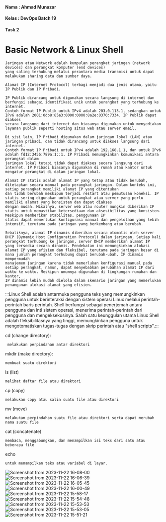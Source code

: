 #### Nama : Ahmad Munazar
#### Kelas : DevOps Batch 19
#### Task 2

# Basic Network & Linux Shell

```
Jaringan atau Network adalah kumpulan perangkat jaringan (network devices) dan perangkat komputer (end devices) 
yang saling terhubung melalui perantara media transmisi untuk dapat melakukan sharing data dan sumber daya.

Alamat IP (Internet Protocol) terbagi menjadi dua jenis utama, yaitu IP Publik dan IP Pribadi.

IP Publik dirancang untuk digunakan secara langsung di internet dan berfungsi sebagai identifikasi unik untuk perangkat yang terhubung ke internet.
Contoh format IP Publik untuk IPv4 adalah 203.0.113.1, sedangkan untuk IPv6 adalah 2001:0db8:85a3:0000:0000:8a2e:0370:7334. IP Publik dapat diakses 
secara langsung dari internet dan biasanya digunakan untuk menyediakan layanan publik seperti hosting situs web atau server email. 

Di sisi lain, IP Pribadi digunakan dalam jaringan lokal (LAN) atau jaringan pribadi, dan tidak dirancang untuk diakses langsung dari internet.
Contoh format IP Pribadi untuk IPv4 adalah 192.168.1.1, dan untuk IPv6 adalah fd12:3456:789a:1::1. IP Pribadi memungkinkan komunikasi antara perangkat dalam 
jaringan lokal tetapi tidak dapat diakses secara langsung dari internet. IP Pribadi biasanya digunakan di rumah atau kantor untuk mengatur perangkat di dalam jaringan lokal.
```
```
Alamat IP statis adalah alamat IP yang tetap atau tidak berubah, ditetapkan secara manual pada perangkat jaringan. Dalam konteks ini, setiap perangkat memiliki alamat IP yang ditentukan 
dan tidak berubah meskipun terjadi restart atau pemutusan koneksi. IP statis sering digunakan untuk perangkat atau server yang perlu memiliki alamat yang konsisten dan dapat diakses
dengan mudah. Misalnya, server web atau router mungkin diberikan IP statis untuk memastikan ketersediaan dan aksesibilitas yang konsisten. Meskipun memberikan stabilitas, penggunaan IP
statis dapat memerlukan konfigurasi manual dan pengelolaan yang lebih intensif, terutama pada jaringan yang berkembang atau berubah.

Sebaliknya, alamat IP dinamis diberikan secara otomatis oleh server DHCP (Dynamic Host Configuration Protocol) dalam jaringan. Setiap kali perangkat terhubung ke jaringan, server DHCP memberikan alamat IP 
yang tersedia secara dinamis. Pendekatan ini memungkinkan alokasi alamat IP yang efisien dan fleksibel, terutama pada jaringan besar di mana jumlah perangkat terhubung dapat berubah-ubah. IP dinamis mempermudah 
manajemen jaringan karena tidak memerlukan konfigurasi manual pada setiap perangkat, namun, dapat menyebabkan perubahan alamat IP dari waktu ke waktu. Meskipun umumnya digunakan di lingkungan rumahan dan kantor, 
IP dinamis lebih mudah dielola dalam skenario jaringan yang memerlukan penanganan alokasi alamat yang efisien.

```
:::Linux Shell adalah antarmuka pengguna teks yang memungkinkan pengguna untuk berinteraksi dengan sistem operasi Linux melalui perintah-perintah baris perintah. 
Shell berfungsi sebagai penerjemah antara pengguna dan inti sistem operasi, menerima perintah-perintah dari pengguna dan mengeksekusinya. Salah satu keunggulan utama 
Linux Shell adalah fleksibilitasnya yang tinggi, memungkinkan pengguna untuk mengotomatiskan tugas-tugas dengan skrip perintah atau "shell scripts".:::

cd (change directory):
```
 melakukan perpindahan antar direktori
```
mkdir (make directory):
```
membuat suatu direktori
```
ls (list)
```
melihat daftar file atau direktori
```
cp (copy)
```
melakukan copy atau salin suatu file atau direktori
```
mv (move)
```
melakukan perpindahan suatu file atau direktori serta dapat merubah nama suatu file
```
cat (concatenate)
```
membaca, menggabungkan, dan menampilkan isi teks dari satu atau beberapa file
```
echo
```
untuk menampilkan teks atau variabel di layar. 
```

![Screenshot from 2023-11-22 16-08-00](https://github.com/Muna-020/DEVOPS-BATCH-19/assets/74352384/72d39a57-015a-432d-bdbb-f788f7ec2983)
![Screenshot from 2023-11-22 16-06-39](https://github.com/Muna-020/DEVOPS-BATCH-19/assets/74352384/b2d8895b-bd59-48e8-8c31-2c095ec9382f)
![Screenshot from 2023-11-22 16-05-45](https://github.com/Muna-020/DEVOPS-BATCH-19/assets/74352384/2d7ae665-6ac0-4c81-b1ce-7dcb6e6ba438)
![Screenshot from 2023-11-22 16-00-49](https://github.com/Muna-020/DEVOPS-BATCH-19/assets/74352384/76197bdb-6af7-49e6-a2b1-a39c7a487310)
![Screenshot from 2023-11-22 15-58-17](https://github.com/Muna-020/DEVOPS-BATCH-19/assets/74352384/77233366-5843-44e3-8a8a-31495b10826c)
![Screenshot from 2023-11-22 15-54-48](https://github.com/Muna-020/DEVOPS-BATCH-19/assets/74352384/0e020de0-59c2-4f6b-aaef-e78281eb9941)
![Screenshot from 2023-11-22 15-53-53](https://github.com/Muna-020/DEVOPS-BATCH-19/assets/74352384/00a1e916-16e9-4c55-ab11-69dd83d54bbd)
![Screenshot from 2023-11-22 15-53-05](https://github.com/Muna-020/DEVOPS-BATCH-19/assets/74352384/763c0d1b-34b9-40ac-ab1f-9e1cc07a436e)
![Screenshot from 2023-11-22 15-51-21](https://github.com/Muna-020/DEVOPS-BATCH-19/assets/74352384/5df7a954-de9d-4d57-83b1-0025d9182484)




